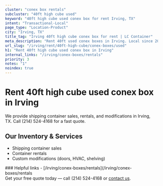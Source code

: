 ```yaml
---
cluster: "conex box rentals"
subcluster: "40ft high cube used"
keyword: "40ft high cube used conex box for rent Irving, TX"
intent: "Transactional-Local"
page_type: "Location-Product"
city: "Irving, TX"
title_tag: "Irving 40ft high cube conex box for rent | LC Container"
meta_description: "Rent 40ft used conex boxes in Irving. Local since 2003. Flexible rental terms. Same-week delivery available. Get your free quote — call (214) 524-4168 today."
url_slug: "/irving/rent/40ft-high-cube/conex-boxes/used"
h1: "Rent 40ft high cube used conex box in Irving"
internal_links: "/irving/conex-boxes/rentals"
priority: 3
notes: "1"
noindex: true
---
```


# Rent 40ft high cube used conex box in Irving

We provide shipping container sales, rentals, and modifications in Irving, TX. Call (214) 524-4168 for a fast quote.

## Our Inventory & Services
- Shipping container sales
- Container rentals
- Custom modifications (doors, HVAC, shelving)

<div data-section="internal-links">
### Helpful links
- [/irving/conex-boxes/rentals](/irving/conex-boxes/rentals
</div>

<div data-section="cta">
Get your free quote today — call (214) 524-4168 or <a href="/contact">contact us</a>.
</div>

<script type="application/ld+json">{"@context":"https://schema.org","@type":"FAQPage","mainEntity":[{"@type":"Question","name":"How much does delivery cost in Irving, TX?","acceptedAnswer":{"@type":"Answer","text":"Delivery costs vary by distance and container size. Most deliveries in Irving, TX range from $150-$300. Call (214) 524-4168 for an exact quote based on your specific location."}},{"@type":"Question","name":"Do you offer financing or payment plans?","acceptedAnswer":{"@type":"Answer","text":"We accept major credit cards, checks, and can discuss commercial terms for bulk purchases. Call (214) 524-4168 to discuss options."}},{"@type":"Question","name":"Can you customize containers in Irving, TX?","acceptedAnswer":{"@type":"Answer","text":"Yes — we perform modifications like doors, HVAC, insulation, and shelving. Request a custom quote at (214) 524-4168 or via our contact form."}}]}</script>

